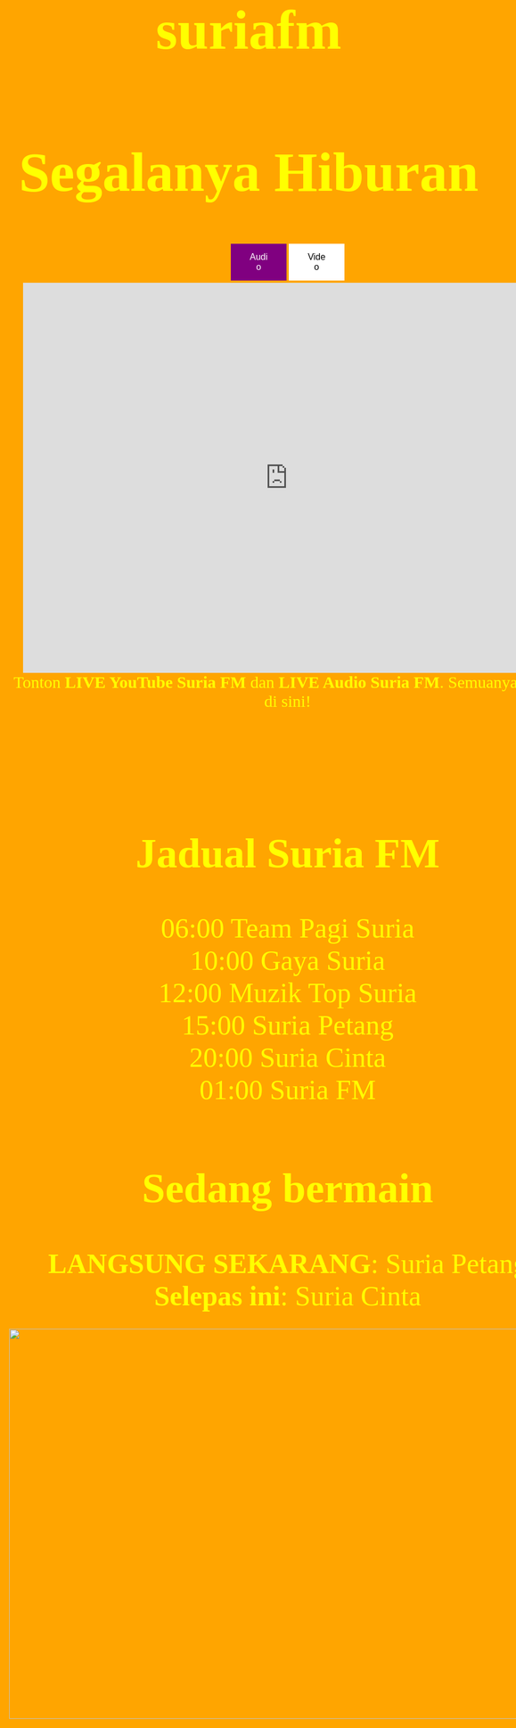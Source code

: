 # suriafm 

<html>
<head>
  <meta http-equiv="CONTENT-TYPE" content="text/html; charset=UTF-8">
  <title>suriafm - Budak Sixteen (bstv)</title>
  <style>
  body {
    background: orange;
    color: yellow;
    font-family: Amiri;
    font-size: 50px;
    text-align: center;
  }
  p {
    background-image: url('content://0@media/external/file/95800');
    text-align: center;
    width: 1000px;
    height: 950px;
    font-size: 30px;
  }
  h2 {
    background-image: url('content://0@media/external/file/95800');
    width: 1000px;
  }
  div {
    background-image: url('content://0@media/external/file/95800');
    width: 1000px;
  }
  .button {
    background-color: purple;
    border: none;
    color: white;
    padding: 15px 32px;
    text-align: center;
    text-decoration: none;
    display: inline-block;
    font-size: 16px;
    margin: 4px 2px;
    cursor: pointer
  }
  .button1 {width: 100px;}
  .button2 {
    width: 100px;
    background-color: white;
    color: black;
  }
  .button3 {
    width: 550px;
    background-color: red;
    color: white;
    text-align: center;
    font-size: 100px;
  }</style>
</head>
<body>
  <h1>
    Segalanya Hiburan
  </h1>
  <p class="Font"><a href="https://budaksixteen16.github.io/suria-audio"><button class="button button1">Audio</button></a><a href="content://0@media/external/file/00000"><button class="button button2">Video</button></a>
    <iframe width="950" height="700" src="https://www.youtube.com/embed/q6POU_bFGVQ" title="YouTube video player" frameborder="0" allow="accelerometer; autoplay; clipboard-write; encrypted-media; gyroscope; picture-in-picture" allowfullscreen></iframe>
    Tonton <b>LIVE YouTube Suria FM</b> dan <b>LIVE Audio Suria FM</b>. Semuanya hanya di sini!
    <h2><b>Jadual Suria FM</b></h2>
    <div>06:00 Team Pagi Suria</div><div>10:00 Gaya Suria</div><div>12:00 Muzik Top Suria</div><div>15:00 Suria Petang</div><div>20:00 Suria Cinta</div><div>01:00 Suria FM</div>
    <h2>Sedang bermain</h2>
    <div><b>LANGSUNG SEKARANG</b>: Suria Petang</div><div><b>Selepas ini</b>: Suria Cinta</div>
    <p class="separator" style="clear: both; text-align: center;"><a href="https://dengar.suria.my/wp-content/uploads/2021/08/APP_800X800_REVISED.jpg" imageanchor="1" style="clear: center; float: center; margin-bottom: 1em; margin-right: 1em;"><img border="0" data-original-height="300" data-original-width="300" height="700" src="https://dengar.suria.my/wp-content/uploads/2021/08/APP_800X800_REVISED.jpg" width="1000" /></a></div><br /><div class="separator" style="clear: both; text-align: center;"><br /></div><br /></p>
</body>
<style>
@import url('https://fonts.googleapis.com/css2?family=Amiri&display=swap');
  
  .Font {
  font-family: 'Amiri', serif;

</style>
</html>
